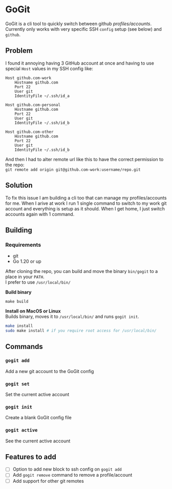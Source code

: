 # GoGit

GoGit is a cli tool to quickly switch between github _profiles/accounts_. \
Currently only works with very specific SSH `config` setup (see below) and `github`.

## Problem

I found it annoying having 3 GitHub account at once and having to use special `Host` values in my SSH config like:
```
Host github.com-work
    Hostname github.com
    Port 22
    User git
    IdentityFile ~/.ssh/id_a

Host github.com-personal
    Hostname github.com
    Port 22
    User git
    IdentityFile ~/.ssh/id_b

Host github.com-other
    Hostname github.com
    Port 22
    User git
    IdentityFile ~/.ssh/id_b
```

And then I had to alter remote url like this to have the correct permission to the repo: \
`git remote add origin git@github.com-work:username/repo.git`

## Solution

To fix this issue I am building a cli too that can manage my profiles/accounts for me. When I arive at work I run 1 single command to switch to my work git account and everything is setup as it should. When I get home, I just switch accounts again with 1 command.

## Building

### Requirements
- git
- Go 1.20 or up

After cloning the repo, you can build and move the binary `bin/gogit` to a place in your `PATH`. \
I prefer to use `/usr/local/bin/`

__Build binary__
```
make build
```

__Install on MacOS or Linux__ \
Builds binary, moves it to `/usr/local/bin/` and runs `gogit init`.
```bash
make install
sudo make install # if you require root access for /usr/local/bin/
```

## Commands

### `gogit add`

Add a new git account to the GoGit config

### `gogit set`

Set the current active account

### `gogit init`

Create a blank GoGit config file

### `gogit active`

See the current active account

## Features to add

- [ ] Option to add new block to ssh config on `gogit add`
- [ ] Add `gogit remove` command to remove a profile/account
- [ ] Add support for other git remotes
